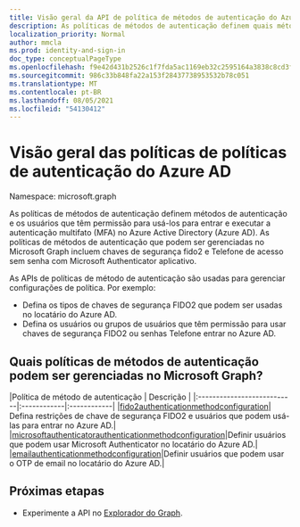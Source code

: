 ```yaml
---
title: Visão geral da API de política de métodos de autenticação do Azure AD
description: As políticas de métodos de autenticação definem quais métodos de autenticação podem ser usados pelos usuários no Azure AD.
localization_priority: Normal
author: mmcla
ms.prod: identity-and-sign-in
doc_type: conceptualPageType
ms.openlocfilehash: f9e42d431b2526c1f7fda5ac1169eb32c2595164a3838c8cd3fc4f74ebeaa395
ms.sourcegitcommit: 986c33b848fa22a153f28437738953532b78c051
ms.translationtype: MT
ms.contentlocale: pt-BR
ms.lasthandoff: 08/05/2021
ms.locfileid: "54130412"
---
```

# <a name="azure-ad-authentication-methods-policies-api-overview"></a>Visão geral das políticas de políticas de autenticação do Azure AD

Namespace: microsoft.graph

As políticas de [](/azure/active-directory/authentication/concept-authentication-methods) métodos de autenticação definem métodos de autenticação e os usuários que têm permissão para usá-los para entrar e executar a autenticação multifato (MFA) no Azure Active Directory (Azure AD). As políticas de métodos de autenticação que podem ser gerenciadas no Microsoft Graph incluem chaves de segurança fido2 e Telefone de acesso sem senha com Microsoft Authenticator aplicativo.

As APIs de políticas de método de autenticação são usadas para gerenciar configurações de política. Por exemplo:

* Defina os tipos de chaves de segurança FIDO2 que podem ser usadas no locatário do Azure AD.
* Defina os usuários ou grupos de usuários que têm permissão para usar chaves de segurança FIDO2 ou senhas Telefone entrar no Azure AD.

## <a name="what-authentication-methods-policies-can-be-managed-in-microsoft-graph"></a>Quais políticas de métodos de autenticação podem ser gerenciadas no Microsoft Graph?

|Política de método de autenticação       | Descrição |
|:---------------------------|:------------|:------------|
|[fido2authenticationmethodconfiguration](fido2authenticationmethodconfiguration.md)| Defina restrições de chave de segurança FIDO2 e usuários que podem usá-las para entrar no Azure AD.|
|[microsoftauthenticatorauthenticationmethodconfiguration](microsoftauthenticatorauthenticationmethodconfiguration.md)|Definir usuários que podem usar Microsoft Authenticator no locatário do Azure AD.|
|[emailauthenticationmethodconfiguration](emailauthenticationmethodconfiguration.md)|Definir usuários que podem usar o OTP de email no locatário do Azure AD.|

## <a name="next-steps"></a>Próximas etapas

* Experimente a API no [Explorador do Graph](https://developer.microsoft.com/graph/graph-explorer).
